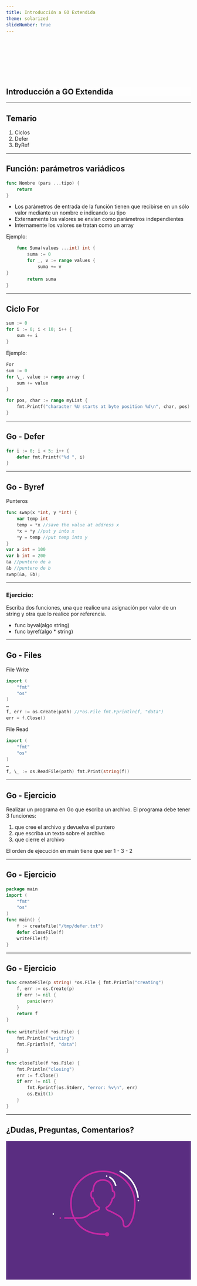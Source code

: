 ```yaml
---
title: Introducción a GO Extendida
theme: solarized
slideNumber: true
---
```


<style>
h1 {
  background-color: rgba(255,255,255,.7);
}
</style>

<section data-background-image="images/go/background.jpeg">

<br><br><br><br><br><br>

<h1>Introducción a GO Extendida</h1>

</section>

---

## Temario

1. Ciclos
2. Defer
3. ByRef

---

## Función: parámetros variádicos

<!-- .slide: style="font-size: 0.70em" -->

```go
func Nombre (pars ...tipo) {
	return
}
```

- Los parámetros de entrada de la función tienen que recibirse en un sólo valor mediante un nombre e indicando su tipo
- Externamente los valores se envían como parámetros independientes
- Internamente los valores se tratan como un array

Ejemplo:

```go
	func Suma(values ...int) int {
		suma := 0
		for _, v := range values {
			suma += v
}
		return suma
}
```

---

## Ciclo For

```go []
sum := 0
for i := 0; i < 10; i++ {
	sum += i
}
```

Ejemplo:

```go []
For
sum := 0
for \_, value := range array {
	sum += value
}
```

```go []
for pos, char := range myList {
	fmt.Printf("character %U starts at byte position %d\n", char, pos)
}
```

---

## Go - Defer

```go []
for i := 0; i < 5; i++ {
	defer fmt.Printf("%d ", i)
}
```

---

## Go - Byref

Punteros

```go []
func swap(x *int, y *int) {
	var temp int
	temp = *x //save the value at address x
	*x = *y //put y into x
	*y = temp //put temp into y
}
var a int = 100
var b int = 200
&a //puntero de a
&b //puntero de b
swap(&a, &b);
```

---

### Ejercicio:

Escriba dos funciones, una que realice una asignación por valor de un string y otra que lo realice por referencia.

- func byval(algo string)
- func byref(algo \* string)

---

## Go - Files

File Write

```go []
import (
	"fmt"
	"os"
)
…
f, err := os.Create(path) //*os.File fmt.Fprintln(f, "data")
err = f.Close()
```

File Read

```go []
import (
	"fmt"
	"os"
)
…
f, \_ := os.ReadFile(path) fmt.Print(string(f))
```

---

## Go - Ejercicio

Realizar un programa en Go que escriba un archivo. El programa debe tener 3 funciones:

1. que cree el archivo y devuelva el puntero
2. que escriba un texto sobre el archivo
3. que cierre el archivo

El orden de ejecución en main tiene que ser 1 - 3 - 2

---

## Go - Ejercicio

```go []
package main
import (
	"fmt"
	"os"
)
func main() {
	f := createFile("/tmp/defer.txt")
	defer closeFile(f)
	writeFile(f)
}
```

---

## Go - Ejercicio

```go []
func createFile(p string) *os.File { fmt.Println("creating")
	f, err := os.Create(p)
	if err != nil {
		panic(err)
	}
	return f
}

func writeFile(f *os.File) {
	fmt.Println("writing")
	fmt.Fprintln(f, "data")
}

func closeFile(f *os.File) {
	fmt.Println("closing")
	err := f.Close()
	if err != nil {
		fmt.Fprintf(os.Stderr, "error: %v\n", err)
		os.Exit(1)
	}
}
```

---

## ¿Dudas, Preguntas, Comentarios?

![Preguntas](images/pregunta.gif)
